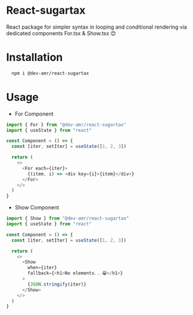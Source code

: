 # React-sugartax

React package for simpler syntax in looping and conditional rendering via dedicated components For.tsx & Show.tsx 😊

# Installation

```bash
  npm i @dev-amr/react-sugartax
```

# Usage

- For Component

```typescript
import { For } from "@dev-amr/react-sugartax"
import { useState } from "react"

const Component = () => {
  const [iter, setIter] = useState([1, 2, 3])

  return (
    <>
      <For each={iter}>
        {(item, i) => <div key={i}>{item}</div>}
      </For>
    </>
  )
}
```

- Show Component

```typescript
import { Show } from "@dev-amr/react-sugartax"
import { useState } from "react"

const Component = () => {
  const [iter, setIter] = useState([1, 2, 3])

  return (
    <>
      <Show
        when={iter}
        fallback={<h1>No elements...😁</h1>}
      >
        {JSON.stringify(iter)}
      </Show>
    </>
  )
}
```

